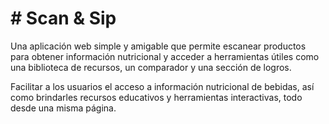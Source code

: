 # # Scan & Sip

Una aplicación web simple y amigable que permite escanear productos para obtener información nutricional y acceder a herramientas útiles como una biblioteca de recursos, un comparador y una sección de logros.

Facilitar a los usuarios el acceso a información nutricional de bebidas, así como brindarles recursos educativos y herramientas interactivas, todo desde una misma página.


